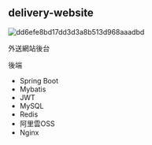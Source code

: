 delivery-website 
---

![dd6efe8bd17dd3d3a8b513d968aaadbd](https://github.com/user-attachments/assets/1d07de11-dbb6-4ac4-acd8-0d8970628e70)


外送網站後台

後端
- Spring Boot
- Mybatis
- JWT
- MySQL
- Redis
- 阿里雲OSS
- Nginx
